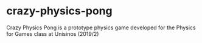 # crazy-physics-pong
Crazy Physics Pong is a prototype physics game developed for the Physics for Games class at Unisinos (2019/2)
